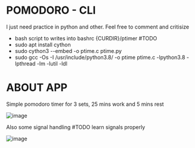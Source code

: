 # POMODORO - CLI

I just need practice in python and other. Feel free to comment and critisize 

- bash script to writes into bashrc {CURDIR}/ptimer #TODO
- sudo apt install cython
- sudo cython3 --embed -o ptime.c ptime.py
- sudo gcc -Os -I /usr/include/python3.8/ -o ptime  ptime.c -lpython3.8 -lpthread -lm -lutil -ldl


# ABOUT APP
Simple pomodoro timer for 3 sets, 25 mins work and 5 mins rest

![image](https://user-images.githubusercontent.com/60746011/139593082-5c1cf650-037b-4567-b474-a8bec636412f.png)

Also some signal handling         #TODO learn signals properly

![image](https://user-images.githubusercontent.com/60746011/139593129-9049edff-a941-4b2c-9ad2-3e8bc42b0225.png)
